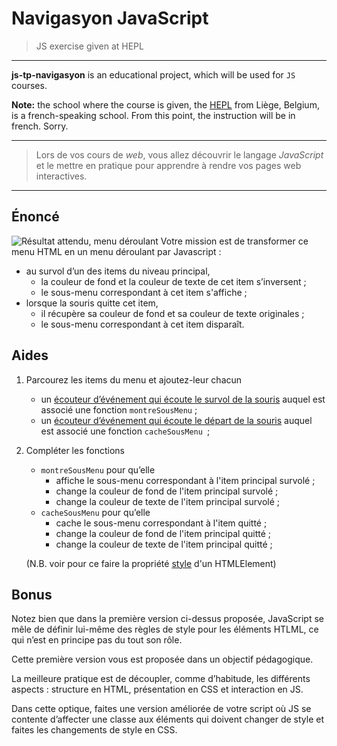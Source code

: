 # Navigasyon JavaScript

> JS exercise given at HEPL

* * *

**js-tp-navigasyon** is an educational project, which will be used for `JS` courses.

**Note:** the school where the course is given, the [HEPL](http://www.provincedeliege.be/hauteecole) from Liège, Belgium, is a french-speaking school. From this point, the instruction will be in french. Sorry.

* * *

> Lors de vos cours de *web*, vous allez découvrir le langage *JavaScript* et le mettre en pratique pour apprendre à rendre vos pages web interactives.  

* * *

## Énoncé

![Résultat attendu, menu déroulant](./readme.gif)
Votre mission est de transformer ce menu HTML en un menu déroulant par Javascript :

- au survol d’un des items du niveau principal,
	- la couleur de fond et la couleur de texte de cet item s’inversent ;
	- le sous-menu correspondant à cet item s'affiche ;
- lorsque la souris quitte cet item,
	- il récupère sa couleur de fond et sa couleur de texte originales ;
	- le sous-menu correspondant à cet item disparaît.


## Aides

1. Parcourez les items du menu et ajoutez-leur chacun
	- un [écouteur d’événement qui écoute le survol de la souris](https://developer.mozilla.org/fr/docs/Web/API/Element/mouseover_event) auquel est associé une fonction `montreSousMenu` ;
	- un [écouteur d’événement qui écoute le départ de la souris](https://developer.mozilla.org/fr/docs/Web/API/Element/mouseout_event) auquel est associé  une fonction `cacheSousMenu `;

2. Compléter les fonctions 
	- `montreSousMenu` pour qu’elle 
		- affiche le sous-menu correspondant à l'item principal survolé ;
		- change la couleur de fond de l'item principal survolé ;
		- change la couleur de texte de l'item principal survolé ;
	- `cacheSousMenu` pour qu’elle
		- cache le sous-menu correspondant à l'item quitté ;
		- change la couleur de fond de l'item principal quitté ;
		- change la couleur de texte de l'item principal quitté ;
		
	
	(N.B. voir pour ce faire la propriété [style](https://developer.mozilla.org/fr/docs/Web/API/HTMLElement/style) d'un HTMLElement)
	
## Bonus

Notez bien que dans la première version ci-dessus proposée, JavaScript se mêle de définir lui-même des règles de style pour les éléments HTLML, ce qui n’est en principe pas du tout son rôle.

Cette première version vous est proposée dans un objectif pédagogique.

La meilleure pratique est de découpler, comme d’habitude, les différents aspects : structure en HTML, présentation en CSS et interaction en JS.

Dans cette optique, faites une version améliorée de votre script où JS se contente d’affecter une classe aux éléments qui doivent changer de style et faites les changements de style en CSS.
